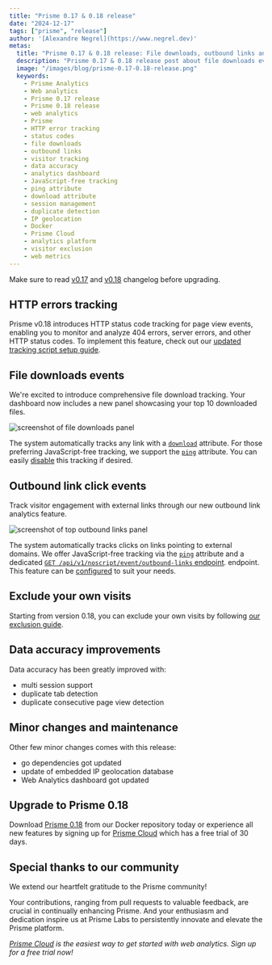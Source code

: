 ```yaml
---
title: "Prisme 0.17 & 0.18 release"
date: "2024-12-17"
tags: ["prisme", "release"]
author: '[Alexandre Negrel](https://www.negrel.dev)'
metas:
  title: "Prisme 0.17 & 0.18 release: File downloads, outbound links and exclude your own visits"
  description: "Prisme 0.17 & 0.18 release post about file downloads events, outbound links and exclude your own visits"
  image: "/images/blog/prisme-0.17-0.18-release.png"
  keywords:
    - Prisme Analytics
    - Web analytics
    - Prisme 0.17 release
    - Prisme 0.18 release
    - web analytics
    - Prisme
    - HTTP error tracking
    - status codes
    - file downloads
    - outbound links
    - visitor tracking
    - data accuracy
    - analytics dashboard
    - JavaScript-free tracking
    - ping attribute
    - download attribute
    - session management
    - duplicate detection
    - IP geolocation
    - Docker
    - Prisme Cloud
    - analytics platform
    - visitor exclusion
    - web metrics
---
```


Make sure to read
[v0.17](https://github.com/prismelabs/analytics/releases/tag/v0.17.0) and
[v0.18](https://github.com/prismelabs/analytics/releases/tag/v0.18.0) changelog
before upgrading.

## HTTP errors tracking

Prisme v0.18 introduces HTTP status code tracking for page view events, enabling
you to monitor and analyze 404 errors, server errors, and other HTTP status
codes. To implement this feature, check out our
[updated tracking script setup guide](/docs/guides/setup-tracking-script/).

## File downloads events

We're excited to introduce comprehensive file download tracking. Your dashboard
now includes a new panel showcasing your top 10 downloaded files.

<img src="/images/blog/top-file-downloads.png" alt="screenshot of file downloads panel" style="max-height: 30rem"/>

The system automatically tracks any link with a
[`download`](https://developer.mozilla.org/en-US/docs/Web/HTML/Element/a#download)
attribute. For those
preferring JavaScript-free tracking, we support the
[`ping`](https://developer.mozilla.org/en-US/docs/Web/HTML/Element/a#ping)
attribute. You can easily
[disable](/docs/references/tracking-script/#file-downloads-data-file-downloads)
this tracking if desired.

## Outbound link click events

Track visitor engagement with external links through our new outbound link
analytics feature.

<img src="/images/blog/top-outbound-links.png" alt="screenshot of top outbound links panel" style="max-height: 30rem"/>

The system automatically tracks clicks on links pointing to external domains.
We offer JavaScript-free tracking via the
[`ping`](https://developer.mozilla.org/en-US/docs/Web/HTML/Element/a#ping)
attribute and a dedicated
[`GET /api/v1/noscript/event/outbound-links` endpoint](/docs/references/http/#outbound-link-clicks-1).
endpoint. This feature can be
[configured](/docs/references/tracking-script/#outbound-links-data-outbound-links)
to suit your needs.

## Exclude your own visits

Starting from version 0.18, you can exclude your own visits by following
[our exclusion guide](/docs/guides/exclude-your-own-visits/).

## Data accuracy improvements

Data accuracy has been greatly improved with:
- multi session support
- duplicate tab detection
- duplicate consecutive page view detection

## Minor changes and maintenance

Other few minor changes comes with this release:

- go dependencies got updated
- update of embedded IP geolocation database
- Web Analytics dashboard got updated

## Upgrade to Prisme 0.18

Download [Prisme 0.18](https://hub.docker.com/r/prismelabs/analytics) from our
Docker repository today or experience all new features by signing up for
[Prisme Cloud](https://app.prismeanalytics.com/authn/sign_up) which has a free
trial of 30 days.

## Special thanks to our community

We extend our heartfelt gratitude to the Prisme community!

Your contributions, ranging from pull requests to valuable feedback, are crucial
in continually enhancing Prisme. And your enthusiasm and dedication inspire us
at Prisme Labs to persistently innovate and elevate the Prisme platform.

_[Prisme Cloud](https://app.prismeanalytics.com/authn/sign_up) is the easiest
way to get started with web analytics. Sign up for a free trial now!_
